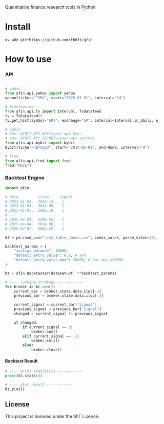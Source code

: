 
Quantitative finance research tools in Python

# Install

`uv add git+https://github.com/thdft/qfin`

# How to use 

### API 

```python 

# yahoo
from qfin.api.yahoo import yahoo
yahoo(ticker="^SPX", start="2025-01-01", interval="1d")

# tradingview
from qfin.api.tv import Interval, TvDatafeed
tv = TvDatafeed()
tv.get_hist(symbol="SPX", exchange="SP", interval=Interval.in_daily, n_bars=260)

# bybit
# env: BYBIT_API_KEY=<your-api-key>
# env: BYBIT_API_SECRET=<your-api-secret>
from qfin.api.bybit import bybit
bybit(ticker="BTCUSD", start="2014-01-01", end=None, interval="d")

# fred
from qfin.api.fred import fred
fred("M2SL")
```

### Backtest Engine

```python 
import qfin

# date,        close,    signal
# 2023-01-03,  3824.13,   1
# 2023-01-04,  3852.96,   1
# 2023-01-05,  3808.10,   1
# ...    
# 2025-04-03,  5396.52,  -1
# 2025-04-04,  5074.08,  -1
# 2025-04-07,  5062.25,  -1

df = pd.read_csv("./my_table_above.csv", index_col=0, parse_dates=[0], sep=",")

backtest_params = {
    "initial_balance": 10000,
    "default_entry_value": 0.9, # 90%
    "default_entry_value_max": 20000, # but max $20000
}

bt = qfin.Backtester(dataset=df, **backtest_params)

# ---- running strategy ------------
for broker in bt.run():
    current_bar = broker.state.data.iloc[-1]
    previous_bar = broker.state.data.iloc[-2]

    current_signal = current_bar["signal"]
    previous_signal = previous_bar["signal"]
    changed = current_signal != previous_signal

    if changed:
        if current_signal == 1:
            broker.buy()
        elif current_signal == -1:
            broker.sell()
        else:
            broker.close()
```

#### Backtest Result

```python
# ---- print statistics ------------
print(bt.stats())

# ---- plot result ------------
bt.plot()
```

## License

This project is licensed under the MIT License.